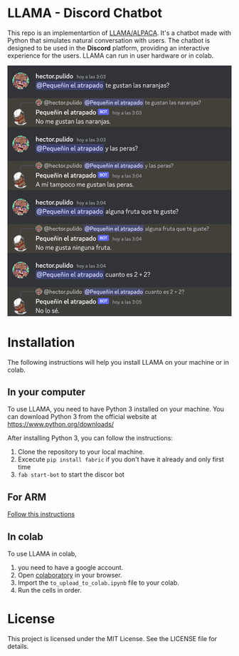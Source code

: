 # LLAMA - Discord Chatbot
This repo is an implementartion of [LLAMA/ALPACA](https://github.com/tloen/alpaca-lora/). It's a chatbot made with Python that simulates natural conversation with users. The chatbot is designed to be used in the **Discord** platform, providing an interactive experience for the users. LLAMA can run in user hardware or in colab.

![image demo of the game](/img/example.png)<br/>

# Installation
The following instructions will help you install LLAMA on your machine or in colab.

## In your computer
To use LLAMA, you need to have Python 3 installed on your machine. You can download Python 3 from the official website at https://www.python.org/downloads/

After installing Python 3, you can follow the instructions:

1. Clone the repository to your local machine.
2. Excecute ```pip install fabric``` if you don't have it already and only first time
3. ```fab start-bot``` to start the discor bot

## For ARM
[Follow this instructions](https://github.com/nomic-ai/gpt4all/issues/553#issuecomment-1584167667)

## In colab
To use LLAMA in colab, 
1. you need to have a google account. 
2. Open [colaboratory](https://colab.research.google.com/) in your browser. 
3. Import the ```to_upload_to_colab.ipynb``` file to your colab.
4. Run the cells in order.

# License
This project is licensed under the MIT License. See the LICENSE file for details.

